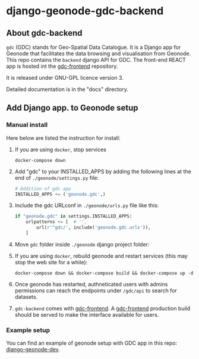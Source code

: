 # django-geonode-gdc-backend
## About gdc-backend
`gdc` (GDC) stands for Geo-Spatial Data Catalogue. It is a Django app for Geonode that facilitates the data browsing and visualisation from Geonode. This repo contains the `backend` django API for GDC. The front-end REACT app is hosted int the [gdc-frontend](https://github.com/phardy-egis/django-geonode-gdc-frontend) repository.

It is released under GNU-GPL licence version 3.

Detailed documentation is in the "docs" directory.

## Add Django app. to Geonode setup
### Manual install
Here below are listed the instruction for install:

1. If you are using `docker`, stop services

    ```console
    docker-compose down
    ```

2. Add "gdc" to your INSTALLED_APPS by adding the following lines at the end of `./geonode/settings.py` file:

    ```python
    # Addition of gdc app
    INSTALLED_APPS += ('geonode.gdc',)
    ```

3. Include the gdc URLconf in `./geonode/urls.py` file like this:

    ```python
    if "geonode.gdc" in settings.INSTALLED_APPS:
        urlpatterns += [  # '',
            url(r'^gdc/', include('geonode.gdc.urls')),
        ]
    ```

4. Move `gdc` folder inside `./geonode` django project folder:


5. If you are using `docker`, rebuild geonode and restart services (this may stop the web site for a while):

    ```console
    docker-compose down && docker-compose build && docker-compose up -d
    ```

6. Once geonode has restarted, authneticated users with admins permissions can reach the endpoints under `/gdc/api` to search for datasets.

7. `gdc-backend` comes with [gdc-frontend](https://github.com/phardy-egis/django-geonode-gdc-frontend). A [gdc-frontend](https://github.com/phardy-egis/django-geonode-gdc-frontend) production build should be served to make the interface available for users.

### Example setup

You can find an example of geonode setup with GDC app in this repo: [django-geonode-dev](https://github.com/phardy-egis/django-geonode-dev.git). 